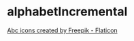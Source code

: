# alphabetIncremental

<a href="https://www.flaticon.com/free-icons/abc" title="abc icons">Abc icons created by Freepik - Flaticon</a>
